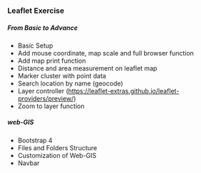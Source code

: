 ### Leaflet Exercise
##### From Basic to Advance

- Basic Setup
- Add mouse coordinate, map scale and full browser function
- Add map print function
- Distance and area measurement on leaflet map
- Marker cluster with point data
- Search location by name (geocode)
- Layer controller (https://leaflet-extras.github.io/leaflet-providers/preview/)
- Zoom to layer function

##### web-GIS

- Bootstrap 4
- Files and Folders Structure
- Customization of Web-GIS
- Navbar

